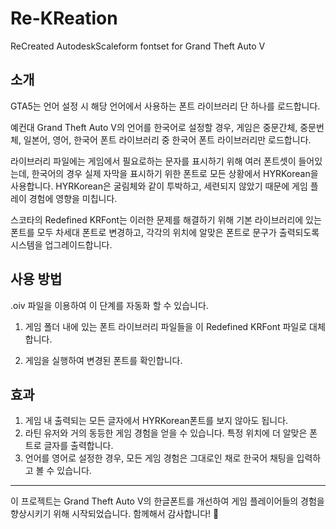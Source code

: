 # Re-KReation
ReCreated AutodeskScaleform fontset for Grand Theft Auto V

## 소개
GTA5는 언어 설정 시 해당 언어에서 사용하는 폰트 라이브러리 단 하나를 로드합니다.

예컨대 Grand Theft Auto V의 언어를 한국어로 설정할 경우, 게임은 중문간체, 중문번체, 일본어, 영어, 한국어 폰트 라이브러리 중 한국어 폰트 라이브러리만 로드합니다. 

라이브러리 파일에는 게임에서 필요로하는 문자를 표시하기 위해 여러 폰트셋이 들어있는데, 한국어의 경우 실제 자막을 표시하기 위한 폰트로 모든 상황에서 HYRKorean을 사용합니다. HYRKorean은 굴림체와 같이 투박하고, 세련되지 않았기 때문에 게임 플레이 경험에 영향을 미칩니다. 

스코타의 Redefined KRFont는 이러한 문제를 해결하기 위해 기본 라이브러리에 있는 폰트를 모두 차세대 폰트로 변경하고, 각각의 위치에 알맞은 폰트로 문구가 출력되도록 시스템을 업그레이드합니다.

## 사용 방법
.oiv 파일을 이용하여 이 단계를 자동화 할 수 있습니다.

1. 게임 폴더 내에 있는 폰트 라이브러리 파일들을 이 Redefined KRFont 파일로 대체합니다.

2. 게임을 실행하여 변경된 폰트를 확인합니다.

## 효과
1. 게임 내 출력되는 모든 글자에서 HYRKorean폰트를 보지 않아도 됩니다.
2. 라틴 유저와 거의 동등한 게임 경험을 얻을 수 있습니다. 특정 위치에 더 알맞은 폰트로 글자를 출력합니다.
3. 언어를 영어로 설정한 경우, 모든 게임 경험은 그대로인 채로 한국어 채팅을 입력하고 볼 수 있습니다.

---

이 프로젝트는 Grand Theft Auto V의 한글폰트를 개선하여 게임 플레이어들의 경험을 향상시키기 위해 시작되었습니다. 함께해서 감사합니다! 🚀
